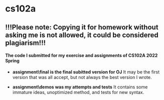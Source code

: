 # cs102a
## !!!Please note: Copying it for homework without asking me is not allowed, it could be considered plagiarism!!!
#### The code I submitted for my exercise and assignments of CS102A 2022 Spring

* **assignment\final is the final subitted version for OJ** 
It may be the first version that was all accept, but not always the best version I wrote.

* **assignment\demos was my attempts and tests** 
It contains some immature ideas, unoptimized method, and tests for new syntax.
